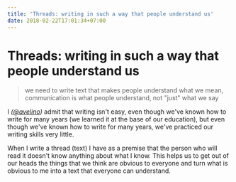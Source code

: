 ```yaml
---
title: 'Threads: writing in such a way that people understand us'
date: 2018-02-22T17:01:34+07:00
---
```


# Threads: writing in such a way that people understand us

> we need to write text that makes people understand what we mean, communication is what people understand, not "just" what we say

I _([@avelino](https://github.com/avelino))_ admit that writing isn't easy, even though we've known how to write for many years (we learned it at the base of our education), but even though we've known how to write for many years, we've practiced our writing skills very little.

When I write a thread (text) I have as a premise that the person who will read it doesn't know anything about what I know. This helps us to get out of our heads the things that we think are obvious to everyone and turn what is obvious to me into a text that everyone can understand.
